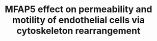 ---
annotations:
- id: CL:0000115
  parent: native cell
  type: Cell Type Ontology
  value: endothelial cell
- id: DOID:2394
  parent: disease of cellular proliferation
  type: Disease Ontology
  value: ovarian cancer
- id: CL:0000057
  parent: animal cell
  type: Cell Type Ontology
  value: fibroblast
- id: PW:0000605
  parent: disease pathway
  type: Pathway Ontology
  value: cancer pathway
authors:
- Khanspers
- Fehrhart
communities:
- CPTAC
- exrna
description: Proposed signaling pathways by which MFAP5 induces LPP expression and
  increases the permeability and motility of endothelial cells via cytoskeleton rearrangement.
  The activation of the MFAP5-mediated signaling cascade in endothelial cells up-regulates
  LPP expression and subsequently promotes the motility of endothelial cells and the
  permeability of the endothelial cell monolayer.   Adapted from supplemental figure
  11 from [https://www.ncbi.nlm.nih.gov/pmc/articles/PMC5785271/ Leung et al].
last-edited: 2019-11-29
ndex: ec937476-8b6b-11eb-9e72-0ac135e8bacf
organisms:
- Homo sapiens
redirect_from:
- /index.php/Pathway:WP4560
- /instance/WP4560
- /instance/WP4560_r108134
revision: r108134
schema-jsonld:
- '@context': https://schema.org/
  '@id': https://wikipathways.github.io/pathways/WP4560.html
  '@type': Dataset
  creator:
    '@type': Organization
    name: WikiPathways
  description: Proposed signaling pathways by which MFAP5 induces LPP expression and
    increases the permeability and motility of endothelial cells via cytoskeleton
    rearrangement. The activation of the MFAP5-mediated signaling cascade in endothelial
    cells up-regulates LPP expression and subsequently promotes the motility of endothelial
    cells and the permeability of the endothelial cell monolayer.   Adapted from supplemental
    figure 11 from [https://www.ncbi.nlm.nih.gov/pmc/articles/PMC5785271/ Leung et
    al].
  keywords:
  - ACTN1
  - CREB1
  - Ca2+
  - ITGAV
  - ITGB3
  - ITPR1
  - JUN
  - LPP
  - MAPK1
  - MAPK3
  - MFAP5
  - MYL2
  - MYLK
  - PLCG1
  - PRKCQ
  - PTK2
  - PXN
  - TJP1
  - VCL
  license: CC0
  name: MFAP5 effect on permeability and motility of endothelial cells via cytoskeleton
    rearrangement
seo: CreativeWork
title: MFAP5 effect on permeability and motility of endothelial cells via cytoskeleton
  rearrangement
wpid: WP4560
---